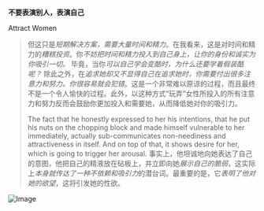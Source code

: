 **不要表演别人，表演自己**

Attract Women

> 但这只是*短期解决方案，需要大量时间和精力*。在我看来，这是对时间和精力的*糟糕投资*。你*不妨把时间和精力投入到自己身上，让你的身份和诚实为你吸引一切。*
> 毕竟，当你*可以自己学会变酷时，为什么还要学着假装酷呢？*
> 除此之外，在*追求她却又不显得自己在追求她时，你需要付出很多注意力和努力。你很容易就会犯错*。这是一个非常难以原谅的过程，而且最终不是一个令人愉快的过程。此外，以这种方式“玩弄”女性所投入的所有注意力和努力反而会鼓励你更加投入和需要她，从而降低她对你的吸引力。
>
> The fact that he honestly expressed to her his intentions, that he put his nuts on the chopping block and made himself vulnerable to her immediately, actually sub-communicates non-neediness and attractiveness in itself. And on top of that, it shows desire for her, which is going to trigger her arousal.
> 事实上，他坦诚地向她表达了自己的意图，他把自己的精液放在砧板上，并立即向她*展示自己的脆弱*，这实际上*本身就传达了一种不依赖和吸引力*的潜台词。最重要的是，它*表明了他对她的欲望*，这将引发她的性欲。

![Image](../../images/Gnqs0WEbYAAHin5.webp)
